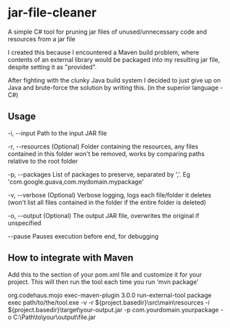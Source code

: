 # jar-file-cleaner
A simple C# tool for pruning jar files of unused/unnecessary code and resources from a jar file

I created this because I encountered a Maven build problem, where contents of an external library would be packaged into my resulting jar file, despite setting it as "provided".

After fighting with the clunky Java build system I decided to just give up on Java and brute-force the solution by writing this. (in the superior language - C#)


## Usage

  -i, --input        Path to the input JAR file

  -r, --resources    (Optional) Folder containing the resources, any files contained in this folder won't be removed, works by comparing paths relative to the root folder

  -p, --packages     List of packages to preserve, separated by ','. Eg 'com.google.guava,com.mydomain.mypackage'

  -v, --verbose      (Optional) Verbose logging, logs each file/folder it deletes (won't list all files contained in the folder if the entire folder is deleted)

  -o, --output       (Optional) The output JAR file, overwrites the original if unspecified

  --pause            Pauses execution before end, for debugging


## How to integrate with Maven

Add this to the <plugins> section of your pom.xml file and customize it for your project.
This will then run the tool each time you run 'mvn package'

<plugin>
    <groupId>org.codehaus.mojo</groupId>
    <artifactId>exec-maven-plugin</artifactId>
    <version>3.0.0</version>
    <executions>
        <execution>
            <id>run-external-tool</id>
            <phase>package</phase>
            <goals>
                <goal>exec</goal>
            </goals>
        </execution>
    </executions>
    <configuration>
        <executable>path/to/the/tool.exe</executable>
        <arguments>
            <argument>-v</argument>
            <argument>-r</argument>
            <argument>${project.basedir}\src\main\resources</argument>
            <argument>-i</argument>
            <argument>${project.basedir}\target\your-output.jar</argument>
            <argument>-p</argument>
            <argument>com.yourdomain.yourpackage</argument>
            <argument>-o</argument>
            <argument>C:\Path\to\your\output\file.jar</argument>
        </arguments>
    </configuration>
</plugin>
